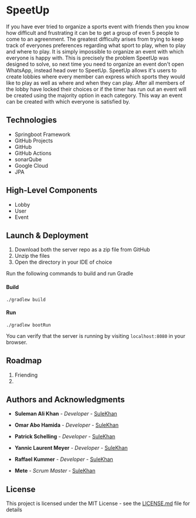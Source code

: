 # SpeetUp

If you have ever tried to organize a sports event with friends then you know how difficult and frustrating it can be to get a group of even 5 people to come to an agreenment. The greatest difficulty arises from trying to keep track of everyones preferences regarding what sport to play, when to play and where to play. It is simply impossible to organize an event with which everyone is happy with. This is precisely the problem SpeetUp was designed to solve, so next time you need to organize an event don't open WhatsApp, instead head over to SpeetUp. SpeetUp allows it's users to create lobbies where every member can express which sports they would like to play as well as where and when they can play. After all members of the lobby have locked their choices or if the timer has run out an event will be created using the majority option in each category. This way an event can be created with which everyone is satisfied by.

## Technologies
* Springboot Framework
* GitHub Projects
* GitHub
* GitHub Actions
* sonarQube
* Google Cloud
* JPA


## High-Level Components
* Lobby
* User
* Event

##  Launch & Deployment

1. Download both the server repo as a zip file from GitHub
2. Unzip the files
3. Open the directory in your IDE of choice

Run the following commands to build and run Gradle

#### Build
```
./gradlew build
```

#### Run
```
./gradlew bootRun
```

You can verify that the server is running by visiting `localhost:8080` in your browser.


## Roadmap

1. Friending
2. 

## Authors and Acknowledgments

* **Suleman Ali Khan** - *Developer* - [SuleKhan](https://github.com/SuleKhan)
* **Omar Abo Hamida** - *Developer* - [SuleKhan](https://github.com/SuleKhan)
* **Patrick Schelling** - *Developer* - [SuleKhan](https://github.com/SuleKhan)
* **Yannic Laurent Meyer** - *Developer* - [SuleKhan](https://github.com/SuleKhan)
* **Raffael Kummer** - *Developer* - [SuleKhan](https://github.com/SuleKhan)

* **Mete** - *Scrum Master* - [SuleKhan](https://github.com/SuleKhan)

## License

This project is licensed under the MIT License - see the [LICENSE.md](LICENSE.md) file for details

